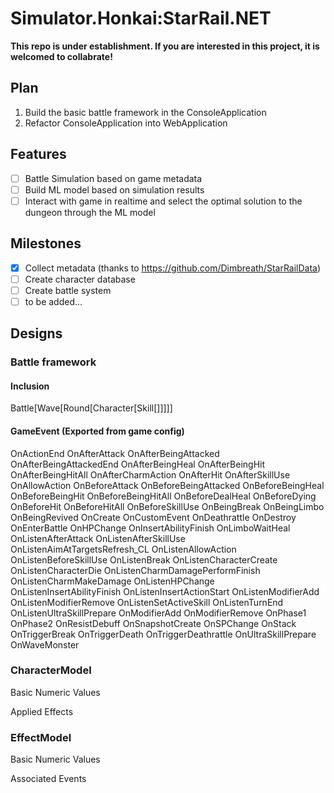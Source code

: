 # Simulator.Honkai:StarRail.NET
**This repo is under establishment. If you are interested in this project, it is welcomed to collabrate!**
## Plan
1. Build the basic battle framework in the ConsoleApplication
2. Refactor ConsoleApplication into WebApplication
## Features
- [ ] Battle Simulation based on game metadata
- [ ] Build ML model based on simulation results
- [ ] Interact with game in realtime and select the optimal solution to the dungeon through the ML model
## Milestones
- [x] Collect metadata (thanks to https://github.com/Dimbreath/StarRailData)
- [ ] Create character database
- [ ] Create battle system
- [ ] to be added...
## Designs
### Battle framework
#### Inclusion
Battle[Wave[Round[Character[Skill[]]]]]
#### GameEvent (Exported from game config)
OnActionEnd
OnAfterAttack
OnAfterBeingAttacked
OnAfterBeingAttackedEnd
OnAfterBeingHeal
OnAfterBeingHit
OnAfterBeingHitAll
OnAfterCharmAction
OnAfterHit
OnAfterSkillUse
OnAllowAction
OnBeforeAttack
OnBeforeBeingAttacked
OnBeforeBeingHeal
OnBeforeBeingHit
OnBeforeBeingHitAll
OnBeforeDealHeal
OnBeforeDying
OnBeforeHit
OnBeforeHitAll
OnBeforeSkillUse
OnBeingBreak
OnBeingLimbo
OnBeingRevived
OnCreate
OnCustomEvent
OnDeathrattle
OnDestroy
OnEnterBattle
OnHPChange
OnInsertAbilityFinish
OnLimboWaitHeal
OnListenAfterAttack
OnListenAfterSkillUse
OnListenAimAtTargetsRefresh_CL
OnListenAllowAction
OnListenBeforeSkillUse
OnListenBreak
OnListenCharacterCreate
OnListenCharacterDie
OnListenCharmDamagePerformFinish
OnListenCharmMakeDamage
OnListenHPChange
OnListenInsertAbilityFinish
OnListenInsertActionStart
OnListenModifierAdd
OnListenModifierRemove
OnListenSetActiveSkill
OnListenTurnEnd
OnListenUltraSkillPrepare
OnModifierAdd
OnModifierRemove
OnPhase1
OnPhase2
OnResistDebuff
OnSnapshotCreate
OnSPChange
OnStack
OnTriggerBreak
OnTriggerDeath
OnTriggerDeathrattle
OnUltraSkillPrepare
OnWaveMonster
### CharacterModel
Basic Numeric Values 

Applied Effects
### EffectModel
Basic Numeric Values 

Associated Events
